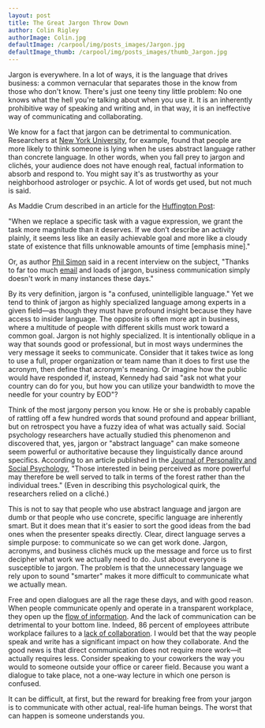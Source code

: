 ```yaml
---
layout: post
title: The Great Jargon Throw Down
author: Colin Rigley
authorImage: Colin.jpg
defaultImage: /carpool/img/posts_images/Jargon.jpg
defaultImage_thumb: /carpool/img/posts_images/thumb_Jargon.jpg
---
```

Jargon is everywhere. In a lot of ways, it is the language that drives business: a common vernacular that separates those in the know from those who don't know. There's just one teeny tiny little problem: No one knows what the hell you're talking about when you use it. It is an inherently prohibitive way of speaking and writing and, in that way, it is an ineffective way of communicating and collaborating.

<!--more-->

We know for a fact that jargon can be detrimental to communication. Researchers at [New York University](http://psp.sagepub.com/content/36/11/1576), for example, found that people are more likely to think someone is lying when he uses abstract language rather than concrete language. In other words, when you fall prey to jargon and clichés, your audience does not have enough real, factual information to absorb and respond to. You might say it's as trustworthy as your neighborhood astrologer or psychic. A lot of words get used, but not much is said.
  
As Maddie Crum described in an article for the [Huffington Post](http://www.huffingtonpost.com/2014/04/25/work-words_n_5159868.html):
  
"When we replace a specific task with a vague expression, we grant the task more magnitude than it deserves. If we don’t describe an activity plainly, it seems less like an easily achievable goal and more like a cloudy state of existence that fills unknowable amounts of time [emphasis mine]."

Or, as author [Phil Simon](http://withoutbullshit.com/blog/interview-with-phil-simon-author-of-message-not-received/) said in a recent interview on the subject, "Thanks to far too much [email](http://carpoolagency.com/articles/What-Rats-Can-Teach-Us-About-Email.html) and loads of jargon, business communication simply doesn't work in many instances these days."
  
By its very definition, jargon is "a confused, unintelligible language." Yet we tend to think of jargon as highly specialized language among experts in a given field—as though they must have profound insight because they have access to insider language. The opposite is often more apt in business, where a multitude of people with different skills must work toward a common goal. Jargon is not highly specialized. It is intentionally oblique in a way that sounds good or professional, but in most ways undermines the very message it seeks to communicate. Consider that it takes twice as long to use a full, proper organization or team name than it does to first use the acronym, then define that acronym's meaning. Or imagine how the public would have responded if, instead, Kennedy had said "ask not what your country can do for you, but how you can utilize your bandwidth to move the needle for your country by EOD"?
  
Think of the most jargony person you know. He or she is probably capable of rattling off a few hundred words that sound profound and appear brilliant, but on retrospect you have a fuzzy idea of what was actually said. Social psychology researchers have actually studied this phenomenon and discovered that, yes, jargon or "abstract language" can make someone seem powerful or authoritative because they linguistically dance around specifics. According to an article published in the [Journal of Personality and Social Psychology](http://www.ncbi.nlm.nih.gov/pubmed/24956313), "Those interested in being perceived as more powerful may therefore be well served to talk in terms of the forest rather than the individual trees." (Even in describing this psychological quirk, the researchers relied on a cliché.)
  
This is not to say that people who use abstract language and jargon are dumb or that people who use concrete, specific language are inherently smart. But it does mean that it's easier to sort the good ideas from the bad ones when the presenter speaks directly. Clear, direct language serves a simple purpose: to communicate so we can get work done. Jargon, acronyms, and business clichés muck up the message and force us to first decipher what work we actually need to do. Just about everyone is susceptible to jargon. The problem is that the unnecessary language we rely upon to sound "smarter" makes it more difficult to communicate what we actually mean.
  
Free and open dialogues are all the rage these days, and with good reason. When people communicate openly and operate in a transparent workplace, they open up the [flow of information](http://carpoolagency.com/articles/Effective-Communication-and-the-Information-Flow.html). And the lack of communication can be detrimental to your bottom line. Indeed, 86 percent of employees attribute workplace failures to a [lack of collaboration](http://www.fierceinc.com/download/?pid=12045). I would bet that the way people speak and write has a significant impact on how they collaborate. And the good news is that direct communication does not require more work—it actually requires less. Consider speaking to your coworkers the way you would to someone outside your office or career field. Because you want a dialogue to take place, not a one-way lecture in which one person is confused.
  
It can be difficult, at first, but the reward for breaking free from your jargon is to communicate with other actual, real-life human beings. The worst that can happen is someone understands you.
